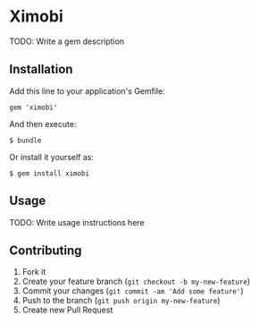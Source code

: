# Ximobi

TODO: Write a gem description

## Installation

Add this line to your application's Gemfile:

    gem 'ximobi'

And then execute:

    $ bundle

Or install it yourself as:

    $ gem install ximobi

## Usage

TODO: Write usage instructions here

## Contributing

1. Fork it
2. Create your feature branch (`git checkout -b my-new-feature`)
3. Commit your changes (`git commit -am 'Add some feature'`)
4. Push to the branch (`git push origin my-new-feature`)
5. Create new Pull Request
